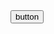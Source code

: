 <!DOCTYPE html>
<html lang="jp" dir="ltr">
    <head>
        <meta charset="utf-8">
        <title>test</title>
        <link rel="stylesheet" href="study.css">
    </head>
    <body>
        <button type="button" name="name" value="value">button</button>
    </body>
</html>
